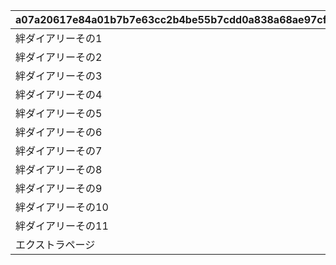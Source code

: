 |a07a20617e84a01b7b7e63cc2b4be55b7cdd0a838a68ae97cf98338631f6d43c|4b7fd94f020013ca10cefe9329576c64c35e7866f670178138d9b51a24c291b1|196e9c85435a81e0a8ca38fc90e6db1909a0d74269342300f40c5055884972e3|2fe156f022902b871f52567c5c69e6118347d3cef9baef15d18c969ff76a511a|309c4270c88cbeefad8fb0a5a030858dcebdeca1953de2cc8ec9fe6f838b0dc0|354dd2acbefa63902f1ed3e1c90ac524d7659f0b85c2bc77fc5b3e80b83864d5|
| --- | --- | --- | --- | --- | --- |
|絆ダイアリーその1|20033108|1005801|5058003|0|10058|
|絆ダイアリーその2|20033110|1005802|5058003|0|10058|
|絆ダイアリーその3|20033112|1005803|5058003|0|10058|
|絆ダイアリーその4|20033115|1005804|5058004|0|10058|
|絆ダイアリーその5|0|1005805|5058005|2003301|10058|
|絆ダイアリーその6|20034103|1005901|5059001|0|10059|
|絆ダイアリーその7|20034106|1005902|5059002|0|10059|
|絆ダイアリーその8|20034109|1005903|5059004|0|10059|
|絆ダイアリーその9|20034112|1005904|5059005|0|10059|
|絆ダイアリーその10|20034115|1005905|5059006|0|10059|
|絆ダイアリーその11|0|1005906|5059007|2003401|10059|
|エクストラページ|0|1005907|0|0|10059|